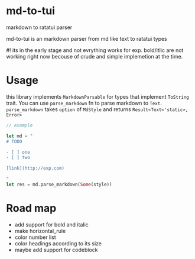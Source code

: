 # md-to-tui
markdown to ratatui parser 

md-to-tui is an markdown parser from md like text to ratatui types 

#! its in the early stage and not evrything works  for exp. bold/itlic are not working right now 
becouse of crude and simple implemetion at the time. 

# Usage 
this library implements `MarkdownParsable` for types that implement `ToString` trait.
You can use `parse_markdown` fn to parse markdown to `Text`. 
`parse_markdown` takes `option` of `MdStyle` and returns `Result<Text<'static>, Error>`
```rust 
// example

let md = "
# TODO

- [ ] one
- [ ] two 

[link](http://exp.com)

"
let res = md.parse_markdown(Some(style))
```

# Road map 
- add support for bold and italic 
- make horizontal_rule 
- color number list 
- color headings according to its size 
- maybe add support for codeblock

